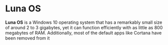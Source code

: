 # Luna OS
**Luna OS** is a Windows 10 operating system that has a remarkably small size of around 2 to 3 gigabytes, yet it can function efficiently with as little as 800 megabytes of RAM. Additionally, most of the default apps like Cortana have been removed from it
